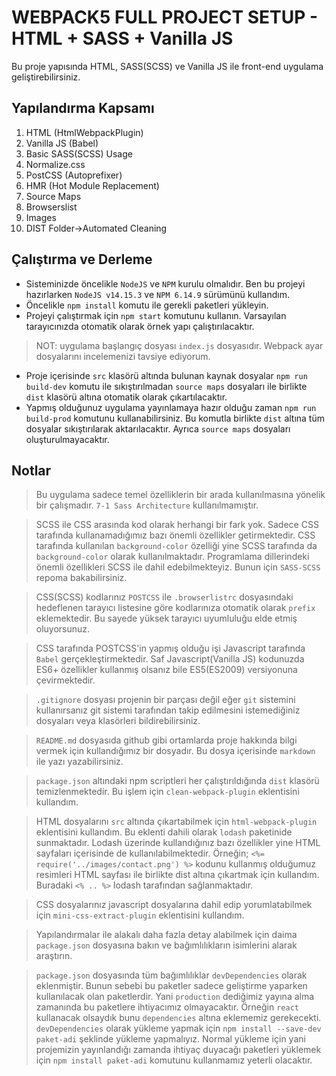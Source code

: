 # WEBPACK5 FULL PROJECT SETUP - HTML + SASS + Vanilla JS

Bu proje yapısında HTML, SASS(SCSS) ve Vanilla JS ile front-end uygulama geliştirebilirsiniz.

## Yapılandırma Kapsamı
1. HTML (HtmlWebpackPlugin)
2. Vanilla JS (Babel)
3. Basic SASS(SCSS) Usage
4. Normalize.css
5. PostCSS (Autoprefixer)
6. HMR (Hot Module Replacement)
7. Source Maps
8. Browserslist
9. Images
10. DIST Folder->Automated Cleaning

## Çalıştırma ve Derleme
- Sisteminizde öncelikle `NodeJS` ve `NPM` kurulu olmalıdır. Ben bu projeyi hazırlarken `NodeJS v14.15.3` ve `NPM 6.14.9` sürümünü kullandım.
- Öncelikle `npm install` komutu ile gerekli paketleri yükleyin.
- Projeyi çalıştırmak için `npm start` komutunu kullanın. Varsayılan tarayıcınızda otomatik olarak örnek yapı çalıştırılacaktır.
> NOT: uygulama başlangıç dosyası `index.js` dosyasıdır. Webpack ayar dosyalarını incelemenizi tavsiye ediyorum.
- Proje içerisinde `src` klasörü altında bulunan kaynak dosyalar `npm run build-dev` komutu ile sıkıştırılmadan `source maps` dosyaları ile birlikte `dist` klasörü altına otomatik olarak çıkartılacaktır.
- Yapmış olduğunuz uygulama yayınlamaya hazır olduğu zaman `npm run build-prod` komutunu kullanabilirsiniz. Bu komutla birlikte `dist` altına tüm dosyalar sıkıştırılarak aktarılacaktır. Ayrıca `source maps` dosyaları oluşturulmayacaktır.

## Notlar
> Bu uygulama sadece temel özelliklerin bir arada kullanılmasına yönelik bir çalışmadır. `7-1 Sass Architecture` kullanılmamıştır.

> SCSS ile CSS arasında kod olarak herhangi bir fark yok. Sadece CSS tarafında kullanamadığımız bazı önemli özellikler getirmektedir. CSS tarafında kullanılan `background-color` özelliği yine SCSS tarafında da `background-color` olarak kullanılmaktadır. Programlama dillerindeki önemli özellikleri SCSS ile dahil edebilmekteyiz. Bunun için `SASS-SCSS` repoma bakabilirsiniz.

> CSS(SCSS) kodlarınız `POSTCSS` ile `.browserlistrc` dosyasındaki hedeflenen tarayıcı listesine göre kodlarınıza otomatik olarak `prefix` eklemektedir. Bu sayede yüksek tarayıcı uyumluluğu elde etmiş oluyorsunuz.

> CSS tarafında POSTCSS'in yapmış olduğu işi Javascript tarafında `Babel` gerçekleştirmektedir. Saf Javascript(Vanilla JS) kodunuzda ES6+ özellikler kullanmış olsanız bile ES5(ES2009) versiyonuna çevirmektedir.

> `.gitignore` dosyası projenin bir parçası değil eğer `git` sistemini kullanırsanız git sistemi tarafından takip edilmesini istemediğiniz dosyaları veya klasörleri bildirebilirsiniz.

> `README.md` dosyasıda github gibi ortamlarda proje hakkında bilgi vermek için kullandığımız bir dosyadır. Bu dosya içerisinde `markdown` ile yazı yazabilirsiniz.

> `package.json` altındaki npm scriptleri her çalıştırıldığında `dist` klasörü temizlenmektedir. Bu işlem için `clean-webpack-plugin` eklentisini kullandım.

> HTML dosyalarını `src` altında çıkartabilmek için `html-webpack-plugin` eklentisini kullandım. Bu eklenti dahili olarak `lodash` paketinide sunmaktadır. Lodash üzerinde kullandığınız bazı özellikler yine HTML sayfaları içerisinde de kullanılabilmektedir. Örneğin; `<%= require('../images/contact.png') %>` kodunu kullanmış olduğumuz resimleri HTML sayfası ile birlikte dist altına çıkartmak için kullandım. Buradaki `<% .. %>` lodash tarafından sağlanmaktadır.

> CSS dosyalarınız javascript dosyalarına dahil edip yorumlatabilmek için `mini-css-extract-plugin` eklentisini kullandım.

> Yapılandırmalar ile alakalı daha fazla detay alabilmek için daima `package.json` dosyasına bakın ve bağımlılıkların isimlerini alarak araştırın.

> `package.json` dosyasında tüm bağımlılıklar `devDependencies` olarak eklenmiştir. Bunun sebebi bu paketler sadece geliştirme yaparken kullanılacak olan paketlerdir. Yani `production` dediğimiz yayına alma zamanında bu paketlere ihtiyacımız olmayacaktır. Örneğin `react` kullanacak olsaydık bunu `dependencies` altına eklememiz gerekecekti. `devDependencies` olarak yükleme yapmak için `npm install --save-dev paket-adi` şeklinde yükleme yapmalıyız. Normal yükleme için yani projemizin yayınlandığı zamanda ihtiyaç duyacağı paketleri yüklemek için `npm install paket-adi` komutunu kullanmamız yeterli olacaktır.